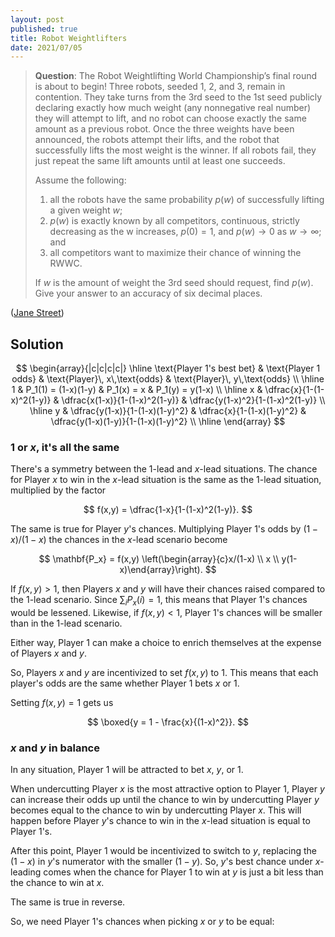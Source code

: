 ```yaml
---
layout: post
published: true
title: Robot Weightlifters
date: 2021/07/05
---
```


>**Question**: The Robot Weightlifting World Championship’s final round is about to begin! Three robots, seeded 1, 2, and 3, remain in contention. They take turns from the 3rd seed to the 1st seed publicly declaring exactly how much weight (any nonnegative real number) they will attempt to lift, and no robot can choose exactly the same amount as a previous robot. Once the three weights have been announced, the robots attempt their lifts, and the robot that successfully lifts the most weight is the winner. If all robots fail, they just repeat the same lift amounts until at least one succeeds.
>
>Assume the following:
>
>1. all the robots have the same probability $p(w)$ of successfully lifting a given weight $w$;
>2. $p(w)$ is exactly known by all competitors, continuous, strictly decreasing as the w increases, $p(0) = 1,$ and $p(w) \rightarrow 0$ as $w \rightarrow \infty$; and
>3. all competitors want to maximize their chance of winning the RWWC.
>
>If $w$ is the amount of weight the 3rd seed should request, find $p(w).$ Give your answer to an accuracy of six decimal places.

<!--more-->

([Jane Street](https://www.janestreet.com/puzzles/robot-weightlifting-index/))

## Solution

$$
\begin{array}{|c|c|c|c|} \hline
\text{Player 1's best bet} & \text{Player 1 odds} & \text{Player}\, x\,\text{odds} & \text{Player}\, y\,\text{odds} \\ \hline
1 & P_1(1) = (1-x)(1-y) & P_1(x) = x & P_1(y) = y(1-x) \\ \hline
x & \dfrac{x}{1-(1-x)^2(1-y)} & \dfrac{x(1-x)}{1-(1-x)^2(1-y)} & \dfrac{y(1-x)^2}{1-(1-x)^2(1-y)} \\ \hline
y & \dfrac{y(1-x)}{1-(1-x)(1-y)^2} & \dfrac{x}{1-(1-x)(1-y)^2} & \dfrac{y(1-x)(1-y)}{1-(1-x)(1-y)^2} \\ \hline
\end{array}
$$


### $1$ or $x$, it's all the same

There's a symmetry between the $1$-lead and $x$-lead situations. The chance for Player $x$ to win in the $x$-lead situation is the same as the $1$-lead situation, multiplied by the factor

$$ f(x,y) = \dfrac{1-x}{1-(1-x)^2(1-y)}. $$

The same is true for Player $y$'s chances. Multiplying Player 1's odds by $(1-x)/(1-x)$ the chances in the $x$-lead scenario become

$$ \mathbf{P_x} = f(x,y) \left(\begin{array}{c}x/(1-x) \\ x \\ y(1-x)\end{array}\right). $$

If $f(x,y) > 1,$ then Players $x$ and $y$ will have their chances raised compared to the $1$-lead scenario. Since $\sum_i P_x(i) = 1,$ this means that Player 1's chances would be lessened. Likewise, if $f(x,y) < 1,$ Player 1's chances will be smaller than in the $1$-lead scenario. 

Either way, Player 1 can make a choice to enrich themselves at the expense of Players $x$ and $y.$

<!-- $\sum_i P_x(i) = 1,$ so if $f(x,y) > 1,$ then Player 1's odds will be better betting on $1,$ and if $f(x,y) < 1,$ then Player $1$'s odds will be better betting on $x.$ In either case, this choice is to the detriment of Players $x$ and $y.$  -->

So, Players $x$ and $y$ are incentivized to set $f(x,y)$ to $1.$ This means that each player's odds are the same whether Player 1 bets $x$ or $1.$

Setting $f(x,y) = 1$ gets us

$$ \boxed{y = 1 - \frac{x}{(1-x)^2}}. $$

### $x$ and $y$ in balance

In any situation, Player 1 will be attracted to bet $x,$ $y,$ or $1.$

<!-- If the chance to win by undercutting $x$ is bigger than the chance to win at $y$ or $1,$ then Player 1 will bet $x.$  -->

When undercutting Player $x$ is the most attractive option to Player 1, Player $y$ can increase their odds up until the chance to win by undercutting Player $y$ becomes equal to the chance to win by undercutting Player $x.$ This will happen before Player $y$'s chance to win in the $x$-lead situation is equal to Player 1's.

After this point, Player 1 would be incentivized to switch to $y,$ replacing the $(1-x)$ in $y$'s numerator with the smaller $(1-y).$ So, $y$'s best chance under $x$-leading comes when the chance for Player 1 to win at $y$ is just a bit less than the chance to win at $x.$ 

The same is true in reverse.

So, we need Player 1's chances when picking $x$ or $y$ to be equal:




<br>
